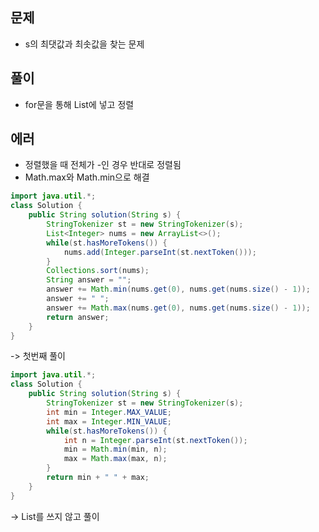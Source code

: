 ## 문제
- s의 최댓값과 최솟값을 찾는 문제

## 풀이
- for문을 통해 List에 넣고 정렬

## 에러
- 정렬했을 때 전체가 -인 경우 반대로 정렬됨
- Math.max와 Math.min으로 해결

```java
import java.util.*;
class Solution {
    public String solution(String s) {
        StringTokenizer st = new StringTokenizer(s);
        List<Integer> nums = new ArrayList<>();
        while(st.hasMoreTokens()) {
            nums.add(Integer.parseInt(st.nextToken()));
        }
        Collections.sort(nums);
        String answer = "";
        answer += Math.min(nums.get(0), nums.get(nums.size() - 1));
        answer += " ";
        answer += Math.max(nums.get(0), nums.get(nums.size() - 1));
        return answer;
    }
}
```

-> 첫번째 풀이

```java
import java.util.*;
class Solution {
    public String solution(String s) {
        StringTokenizer st = new StringTokenizer(s);
        int min = Integer.MAX_VALUE;
        int max = Integer.MIN_VALUE;
        while(st.hasMoreTokens()) {
            int n = Integer.parseInt(st.nextToken());
            min = Math.min(min, n);
            max = Math.max(max, n);
        }
        return min + " " + max;
    }
}
```
-> List를 쓰지 않고 풀이
